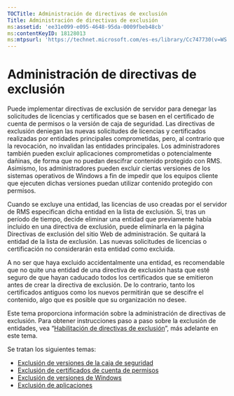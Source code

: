 ```yaml
---
TOCTitle: Administración de directivas de exclusión
Title: Administración de directivas de exclusión
ms:assetid: 'ee31e099-e095-4648-95da-0009fbeb48cb'
ms:contentKeyID: 18128013
ms:mtpsurl: 'https://technet.microsoft.com/es-es/library/Cc747730(v=WS.10)'
---
```


Administración de directivas de exclusión
=========================================

Puede implementar directivas de exclusión de servidor para denegar las solicitudes de licencias y certificados que se basen en el certificado de cuenta de permisos o la versión de caja de seguridad. Las directivas de exclusión deniegan las nuevas solicitudes de licencias y certificados realizadas por entidades principales comprometidas, pero, al contrario que la revocación, no invalidan las entidades principales. Los administradores también pueden excluir aplicaciones comprometidas o potencialmente dañinas, de forma que no puedan descifrar contenido protegido con RMS. Asimismo, los administradores pueden excluir ciertas versiones de los sistemas operativos de Windows a fin de impedir que los equipos cliente que ejecuten dichas versiones puedan utilizar contenido protegido con permisos.

Cuando se excluye una entidad, las licencias de uso creadas por el servidor de RMS especifican dicha entidad en la lista de exclusión. Si, tras un período de tiempo, decide eliminar una entidad que previamente había incluido en una directiva de exclusión, puede eliminarla en la página Directivas de exclusión del sitio Web de administración. Se quitará la entidad de la lista de exclusión. Las nuevas solicitudes de licencias o certificación no considerarán esta entidad como excluida.

A no ser que haya excluido accidentalmente una entidad, es recomendable que no quite una entidad de una directiva de exclusión hasta que esté seguro de que hayan caducado todos los certificados que se emitieron antes de crear la directiva de exclusión. De lo contrario, tanto los certificados antiguos como los nuevos permitirán que se descifre el contenido, algo que es posible que su organización no desee.

Este tema proporciona información sobre la administración de directivas de exclusión. Para obtener instrucciones paso a paso sobre la exclusión de entidades, vea “[Habilitación de directivas de exclusión](https://technet.microsoft.com/bbb1ce50-bc11-41cf-b75b-a6756141908f)”, más adelante en este tema.

Se tratan los siguientes temas:

-   [Exclusión de versiones de la caja de seguridad](https://technet.microsoft.com/e287f026-aab2-43ab-93bc-48087da82f36)
-   [Exclusión de certificados de cuenta de permisos](https://technet.microsoft.com/cba5e901-942c-4d06-9865-e6c4648c95e6)
-   [Exclusión de versiones de Windows](https://technet.microsoft.com/8b8a184d-ac0e-4a43-822c-d2fae2faf484)
-   [Exclusión de aplicaciones](https://technet.microsoft.com/b68ae4b2-b9ba-44ae-90cb-c88df600ec86)
